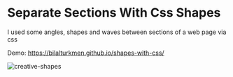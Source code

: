 # Separate Sections With Css Shapes
I used some angles, shapes and waves between sections of a web page via css

Demo: https://bilalturkmen.github.io/shapes-with-css/


![creative-shapes](https://user-images.githubusercontent.com/30315981/216072894-cb3c8c93-69b7-4463-a7a2-d9c15b505e1e.jpg)

